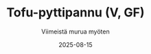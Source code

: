 ---
title: "Tofu-pyttipannu (V, GF)"
image: "https://vegaanibotti.lauravuo.me/2025/08/2025-08-15_small.png"
date: 2025-08-15
receipt_url: "https://viimeistamuruamyoten.com/tofu-pyttipannu-v-gf/"
author: "Viimeistä murua myöten"
---